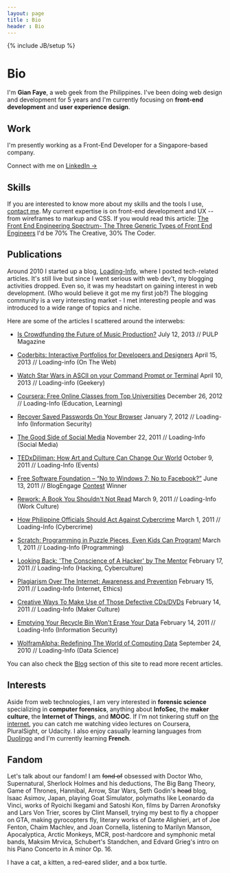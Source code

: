 ```yaml
---
layout: page
title : Bio
header : Bio
---
```

{% include JB/setup %}

# Bio

I'm **Gian Faye**, a web geek from the Philippines. I've been doing web design and development for 5 years and I'm currently focusing on **front-end development** and **user experience design**. 

## Work

I'm presently working as a Front-End Developer for a Singapore-based company. 

Connect with me on <a href="https://ph.linkedin.com/in/gianfaye" target="_blank">LinkedIn &rarr;</a>

## Skills

If you are interested to know more about my skills and the tools I use, [contact me](mailto:contact@gianfaye.com). My current expertise is on front-end development and UX -- from wireframes to markup and CSS. If you would read this article: [The Front End Engineering Spectrum- The Three Generic Types of Front End Engineers](http://htmlcssjavascript.com/web/the-front-end-engineering-spectrum-the-three-generic-types-of-front-end-engineers/) I'd be 70% The Creative, 30% The Coder. 

## Publications

Around 2010 I started up a blog, [Loading-Info](http://www.loading-info.com), where I posted tech-related articles. It's still live but since I went serious with web dev't, my blogging activities dropped. Even so, it was my headstart on gaining interest in web development. (Who would believe it got me my first job?) The blogging community is a very interesting market - I met interesting people and was introduced to a wide range of topics and niche.

Here are some of the articles I scattered around the interwebs:

* [Is Crowdfunding the Future of Music Production?](http://pulpmagazinelive.com/column/new-shit/crowdfunding-future-of-music-production) July 12, 2013 // PULP Magazine

* [Coderbits: Interactive Portfolios for Developers and Designers](http://www.loading-info.com/2013/04/coderbits-interactive-portfolios.html) April 15, 2013 // Loading-info (On The Web)

* [Watch Star Wars in ASCII on your Command Prompt or Terminal](http://www.loading-info.com/2013/04/watch-star-wars-in-ascii.html) April 10, 2013 // Loading-info (Geekery)

* [Coursera: Free Online Classes from Top Universities](http://www.loading-info.com/2012/12/coursera-free-online-courses.html) December 26, 2012 // Loading-Info (Education, Learning)

* [Recover Saved Passwords On Your Browser](http://www.loading-info.com/2012/01/recover-saved-passwords-on-your-browser.html) January 7, 2012 // Loading-Info (Information Security)

* [The Good Side of Social Media](http://www.loading-info.com/2011/11/lolo-luis-missing-case-solved-good-side.html) November 22, 2011 // Loading-Info (Social Media)

* [TEDxDiliman: How Art and Culture Can Change Our World](http://www.loading-info.com/2011/10/tedxdiliman-how-art-and-culture-can.html) October 9, 2011 // Loading-Info (Events)

* [Free Software Foundation – “No to Windows 7; No to Facebook?”](http://www.blogengage.com/blogger/free-software-foundation-no-to-windows-7-no-to-facebook/) June 13, 2011 // BlogEngage [Contest](http://www.blogengage.com/blogger/the-june-2011-blogger-spotlight-winners/) Winner

* [Rework: A Book You Shouldn't Not Read](http://www.loading-info.com/2011/03/rework-book-you-shouldnt-not-read.html) March 9, 2011 // Loading-Info (Work Culture)

* [How Philippine Officials Should Act Against Cybercrime](http://www.loading-info.com/2011/03/how-philippine-officials-should-act.html) March 1, 2011 // Loading-Info (Cybercrime)

* [Scratch: Programming in Puzzle Pieces, Even Kids Can Program!](http://www.loading-info.com/2011/02/scratch-programming-in-puzzle-pieces.html) March 1, 2011 // Loading-Info (Programming)

* [Looking Back: 'The Conscience of A Hacker' by The Mentor](http://www.loading-info.com/2011/02/looking-back-conscience-of-hacker-by.html) February 17, 2011 // Loading-Info (Hacking, Cyberculture)

* [Plagiarism Over The Internet: Awareness and Prevention](http://www.loading-info.com/2011/02/plagiarism-over-internet-awareness-and.html) February 15, 2011 // Loading-Info (Internet, Ethics)

* [Creative Ways To Make Use of Those Defective CDs/DVDs](http://www.loading-info.com/2011/02/creative-ways-to-make-use-of-those.html) February 14, 2011 // Loading-Info (Maker Culture)

* [Emptying Your Recycle Bin Won't Erase Your Data](http://www.loading-info.com/2011/02/emptying-your-recycle-bin-wont-erase.html) February 14, 2011 // Loading-Info (Information Security)

* [WolframAlpha: Redefining The World of Computing Data](http://www.loading-info.com/2010/09/wolframalpha-redefining-world-of.html) September 24, 2010 // Loading-Info (Data Science)

You can also check the [Blog](/posts) section of this site to read more recent articles.

## Interests

Aside from web technologies, I am very interested in **forensic science** specializing in **computer forensics**, anything about **InfoSec**, the **maker culture**, the **Internet of Things**, and **MOOC**. If I'm not tinkering stuff on [the internet](https://www.youtube.com/watch?v=iDbyYGrswtg), you can catch me watching video lectures on Coursera, PluralSight, or Udacity. I also enjoy casually learning languages from [Duolingo](http://duolingo.com) and I'm currently learning **French**.

## Fandom

Let's talk about our fandom! I am <s>fond of</s> obsessed with Doctor Who, Supernatural, Sherlock Holmes and his deductions, The Big Bang Theory, Game of Thrones, Hannibal, Arrow, Star Wars, Seth Godin's <s>head</s> blog, Isaac Asimov, Japan, playing Goat Simulator, polymaths like Leonardo da Vinci, works of Ryoichi Ikegami and Satoshi Kon, films by Darren Aronofsky and Lars Von Trier, scores by Clint Mansell, trying my best to fly a chopper on GTA, making gyrocopters fly, literary works of Dante Alighieri, art of Joe Fenton, Chaim Machlev, and Joan Cornella, listening to Marilyn Manson, Apocalyptica, Arctic Monkeys, MCR, post-hardcore and symphonic metal bands, Maksim Mrvica, Schubert's Standchen, and Edvard Grieg's intro on his Piano Concerto in A minor Op. 16. 

I have a cat, a kitten, a red-eared slider, and a box turtle.

